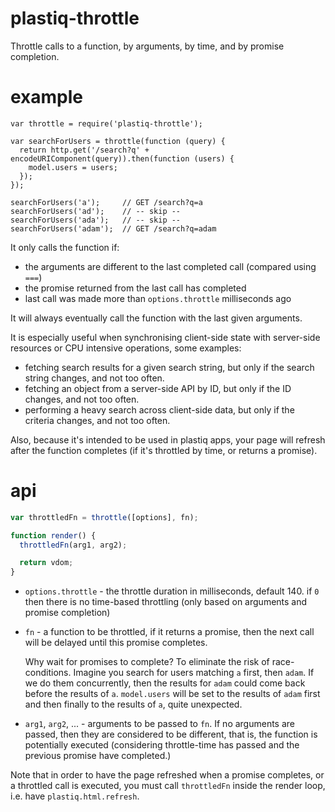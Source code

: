 # plastiq-throttle

Throttle calls to a function, by arguments, by time, and by promise completion.

# example

    var throttle = require('plastiq-throttle');

    var searchForUsers = throttle(function (query) {
      return http.get('/search?q' + encodeURIComponent(query)).then(function (users) {
        model.users = users;
      });
    });

    searchForUsers('a');     // GET /search?q=a
    searchForUsers('ad');    // -- skip --
    searchForUsers('ada');   // -- skip --
    searchForUsers('adam');  // GET /search?q=adam

It only calls the function if:

* the arguments are different to the last completed call (compared using `===`)
* the promise returned from the last call has completed
* last call was made more than `options.throttle` milliseconds ago

It will always eventually call the function with the last given arguments.

It is especially useful when synchronising client-side state with server-side resources or CPU intensive operations, some examples:

* fetching search results for a given search string, but only if the search string changes, and not too often.
* fetching an object from a server-side API by ID, but only if the ID changes, and not too often.
* performing a heavy search across client-side data, but only if the criteria changes, and not too often.

Also, because it's intended to be used in plastiq apps, your page will refresh after the function completes (if it's throttled by time, or returns a promise).

# api

```js
var throttledFn = throttle([options], fn);

function render() {
  throttledFn(arg1, arg2);

  return vdom;
}
```

* `options.throttle` - the throttle duration in milliseconds, default 140. if `0` then there is no time-based throttling (only based on arguments and promise completion)
* `fn` - a function to be throttled, if it returns a promise, then the next call will be delayed until this promise completes.

    Why wait for promises to complete? To eliminate the risk of race-conditions. Imagine you search for users matching `a` first, then `adam`. If we do them concurrently, then the results for `adam` could come back before the results of `a`. `model.users` will be set to the results of `adam` first and then finally to the results of `a`, quite unexpected.

* `arg1`, `arg2`, ... - arguments to be passed to `fn`. If no arguments are passed, then they are considered to be different, that is, the function is potentially executed (considering throttle-time has passed and the previous promise have completed.)

Note that in order to have the page refreshed when a promise completes, or a throttled call is executed, you must call `throttledFn` inside the render loop, i.e. have `plastiq.html.refresh`.
